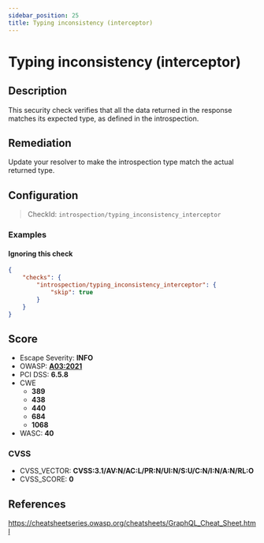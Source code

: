 ```yaml
---
sidebar_position: 25
title: Typing inconsistency (interceptor)
---
```


# Typing inconsistency (interceptor)

## Description

This security check verifies that all the data returned in the response matches its expected type, as defined in the introspection.

## Remediation

Update your resolver to make the introspection type match the actual returned type.


## Configuration

> CheckId: `introspection/typing_inconsistency_interceptor`


### Examples


#### Ignoring this check

```json
{
    "checks": {
        "introspection/typing_inconsistency_interceptor": {
            "skip": true
        }
    }
}
```




## Score

- Escape Severity: **<span className="info-severityom">INFO</span>**
- OWASP: **[A03:2021](https://owasp.org/Top10/A03_2021-Injection/)**
- PCI DSS: **6.5.8**
- CWE
  - **389**
  - **438**
  - **440**
  - **684**
  - **1068**
- WASC: **40**



### CVSS

- CVSS_VECTOR: **CVSS:3.1/AV:N/AC:L/PR:N/UI:N/S:U/C:N/I:N/A:N/RL:O**
- CVSS_SCORE: **0**

## References

https://cheatsheetseries.owasp.org/cheatsheets/GraphQL_Cheat_Sheet.html
